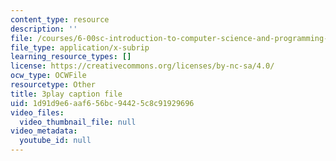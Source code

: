 ```yaml
---
content_type: resource
description: ''
file: /courses/6-00sc-introduction-to-computer-science-and-programming-spring-2011/1d91d9e6aaf656bc94425c8c91929696_A2WFReES8CY.vtt
file_type: application/x-subrip
learning_resource_types: []
license: https://creativecommons.org/licenses/by-nc-sa/4.0/
ocw_type: OCWFile
resourcetype: Other
title: 3play caption file
uid: 1d91d9e6-aaf6-56bc-9442-5c8c91929696
video_files:
  video_thumbnail_file: null
video_metadata:
  youtube_id: null
---
```

